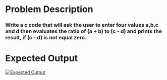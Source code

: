 # Problem Description 
### Write a c code that will ask the user to enter four values a,b,c and d then evaluates the ratio of (a + b) to (c - d) and prints the result, if (c - d) is not equal zero.

# Expected Output
[![Expected Output](https://drive.google.com/uc?export=view&id=1lzvYWz-1ZZE204TnoLx_XWhsY3XUJ_lI)](https://drive.google.com/drive/folders/13rZIz-ainFbppRNhNWf8RFUt1O_ORSBr)
